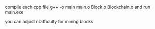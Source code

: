 compile each cpp file
g++ -o main main.o Block.o Blockchain.o
and run main.exe

you can adjust nDifficulty for mining blocks
